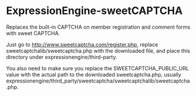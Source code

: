 ExpressionEngine-sweetCAPTCHA
================================

Replaces the built-in CAPTCHA on member registration and comment forms with sweet CAPTCHA.

Just go to http://www.sweetcaptcha.com/register.php, replace sweetcaptchalib/sweetcaptcha.php with the downloaded file,
and place this directory under expressionengine/third-party.

You also need to make sure you replace the SWEETCAPTCHA_PUBLIC_URL value with the actual path to the
downloaded sweetcaptcha.php, usually expressionengine/third_party/sweetcaptcha/sweetcaptchalib/sweetcaptcha.php.